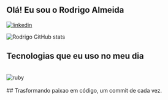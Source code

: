 ## Olá! Eu sou o Rodrigo Almeida 

[![linkedin](https://img.shields.io/badge/LinkedIn-0077B5?style=for-the-badge&logo=linkedin&logoColor=white)](https://www.linkedin.com/in/rodrigo-almeida-b22219212/) 


![Rodrigo GitHub stats](https://github-readme-stats.vercel.app/api?username=rodrigodssa&show_icons=true&theme=dracula)

## Tecnologias que eu uso no meu dia
<div style="display: inline_block"><br/>
<img align="center" alt="ruby" src="https://img.shields.io/badge/Ruby-CC342D?style=for-the-badge&logo=ruby&logoColor=white" />  

</div><br/>
## Trasformando paixao em código, um commit de cada vez.


